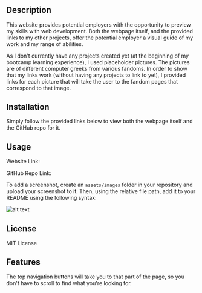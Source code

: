 # <Portfolio-Page>

## Description

This website provides potential employers with the opportunity to preview my skills with web development. Both the webpage itself, and the provided links to my other projects, offer the potential employer a visual guide of my work and my range of abilities.

As I don't currently have any projects created yet (at the beginning of my bootcamp learning experience), I used placeholder pictures. The pictures are of different computer greeks from various fandoms. In order to show that my links work (without having any projects to link to yet), I provided links for each picture that will take the user to the fandom pages that correspond to that image.

## Installation

Simply follow the provided links below to view both the webpage itself and the GitHub repo for it.

## Usage

Website Link: 

GitHub Repo Link: 

To add a screenshot, create an `assets/images` folder in your repository and upload your screenshot to it. Then, using the relative file path, add it to your README using the following syntax:

![alt text](assets/images/screenshot.png)

## License

MIT License

## Features

The top navigation buttons will take you to that part of the page, so you don't have to scroll to find what you're looking for.